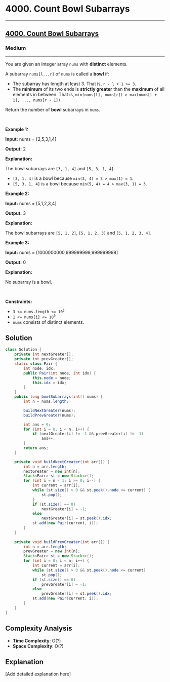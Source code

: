 # 4000. Count Bowl Subarrays


---

<h2><a href="https://leetcode.com/problems/count-bowl-subarrays">4000. Count Bowl Subarrays</a></h2><h3>Medium</h3><hr><p>You are given an integer array <code>nums</code> with <strong>distinct</strong> elements.</p>

<p>A <span data-keyword="subarray">subarray</span> <code>nums[l...r]</code> of <code>nums</code> is called a <strong>bowl</strong> if:</p>

<ul>
	<li>The subarray has length at least 3. That is, <code>r - l + 1 &gt;= 3</code>.</li>
	<li>The <strong>minimum</strong> of its two ends is <strong>strictly greater</strong> than the <strong>maximum</strong> of all elements in between. That is, <code>min(nums[l], nums[r]) &gt; max(nums[l + 1], ..., nums[r - 1])</code>.</li>
</ul>

<p>Return the number of <strong>bowl</strong> subarrays in <code>nums</code>.</p>

<p>&nbsp;</p>
<p><strong class="example">Example 1:</strong></p>

<div class="example-block">
<p><strong>Input:</strong> <span class="example-io">nums = [2,5,3,1,4]</span></p>

<p><strong>Output:</strong> <span class="example-io">2</span></p>

<p><strong>Explanation:</strong></p>

<p>The bowl subarrays are <code>[3, 1, 4]</code> and <code>[5, 3, 1, 4]</code>.</p>

<ul>
	<li><code>[3, 1, 4]</code> is a bowl because <code>min(3, 4) = 3 &gt; max(1) = 1</code>.</li>
	<li><code>[5, 3, 1, 4]</code> is a bowl because <code>min(5, 4) = 4 &gt; max(3, 1) = 3</code>.</li>
</ul>
</div>

<p><strong class="example">Example 2:</strong></p>

<div class="example-block">
<p><strong>Input:</strong> <span class="example-io">nums = [5,1,2,3,4]</span></p>

<p><strong>Output:</strong> <span class="example-io">3</span></p>

<p><strong>Explanation:</strong></p>

<p>The bowl subarrays are <code>[5, 1, 2]</code>, <code>[5, 1, 2, 3]</code> and <code>[5, 1, 2, 3, 4]</code>.</p>
</div>

<p><strong class="example">Example 3:</strong></p>

<div class="example-block">
<p><strong>Input:</strong> <span class="example-io">nums = </span>[1000000000,999999999,999999998]</p>

<p><strong>Output:</strong> <span class="example-io">0</span></p>

<p><strong>Explanation:</strong></p>

<p>No subarray is a bowl.</p>
</div>

<p>&nbsp;</p>
<p><strong>Constraints:</strong></p>

<ul>
	<li><code>3 &lt;= nums.length &lt;= 10<sup>5</sup></code></li>
	<li><code>1 &lt;= nums[i] &lt;= 10<sup>9</sup></code></li>
	<li><code>nums</code> consists of distinct elements.</li>
</ul>


## Solution

```java
class Solution {
    private int nextGreater[];
    private int prevGreater[];
    static class Pair {
        int node, idx;
        public Pair(int node, int idx) {
            this.node = node;
            this.idx = idx;
        }
    }
    public long bowlSubarrays(int[] nums) {
        int n = nums.length;

        buildNextGreater(nums);
        buildPrevGreater(nums);

        int ans = 0;
        for (int i = 0; i < n; i++) {
            if (nextGreater[i] != -1 && prevGreater[i] != -1) 
                ans++;
        } 
        return ans;
    }

    private void buildNextGreater(int arr[]) {
        int n = arr.length;
        nextGreater = new int[n];
        Stack<Pair> st = new Stack<>();
        for (int i = n - 1; i >= 0; i--) {
            int current = arr[i];
            while (st.size() > 0 && st.peek().node <= current) {
                st.pop();
            }
            if (st.size() == 0)
                nextGreater[i] = -1;
            else 
                nextGreater[i] = st.peek().idx;
            st.add(new Pair(current, i));
        }
    }
    
    private void buildPrevGreater(int arr[]) {
        int n = arr.length;
        prevGreater = new int[n];
        Stack<Pair> st = new Stack<>();
        for (int i = 0; i < n; i++) {
            int current = arr[i];
            while (st.size() > 0 && st.peek().node <= current) 
                st.pop();
            if (st.size() == 0)
                prevGreater[i] = -1;
            else 
                prevGreater[i] = st.peek().idx;
            st.add(new Pair(current, i));
        }
    }
}
```

## Complexity Analysis

- **Time Complexity**: O(?)
- **Space Complexity**: O(?)

## Explanation

[Add detailed explanation here]

